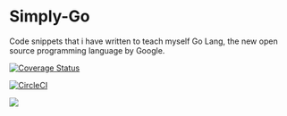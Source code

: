 # Simply-Go
Code snippets that i have written to teach myself Go Lang, the new open source programming language by Google.

[![Coverage Status](https://coveralls.io/repos/github/vgvishesh/Simply-Go/badge.svg?branch=master)](https://coveralls.io/github/vgvishesh/Simply-Go?branch=master)

[![CircleCI](https://circleci.com/gh/vgvishesh/Simply-Go.svg?style=svg)](https://circleci.com/gh/vgvishesh/Simply-Go)

<a href="https://codecov.io/gh/vgvishesh/Simply-Go">
  <img src="https://codecov.io/gh/vgvishesh/Simply-Go/branch/master/graph/badge.svg" />
</a>
